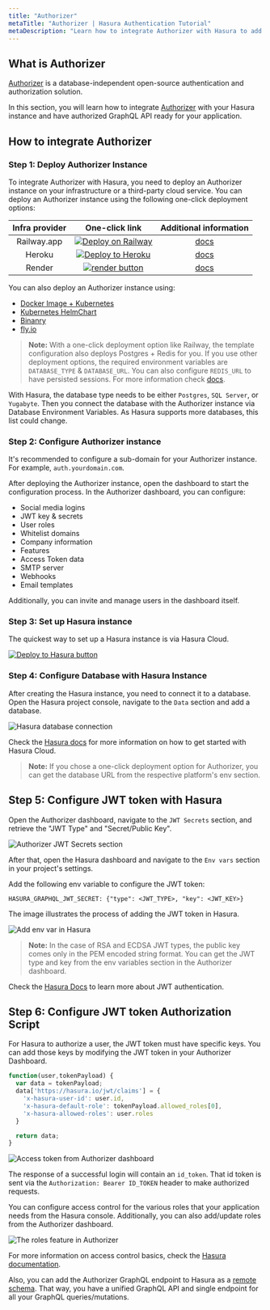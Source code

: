 ```yaml
---
title: "Authorizer"
metaTitle: "Authorizer | Hasura Authentication Tutorial"
metaDescription: "Learn how to integrate Authorizer with Hasura to add sign-up, sign-in, and role-based authorization into your applications using JWT"
---
```


## What is Authorizer

[Authorizer](https://authorizer.dev) is a database-independent open-source authentication and authorization solution.

In this section, you will learn how to integrate [Authorizer](https://authorizer.dev) with your Hasura instance and have authorized GraphQL API ready for your application.

## How to integrate Authorizer

### Step 1: Deploy Authorizer Instance

To integrate Authorizer with Hasura, you need to deploy an Authorizer instance on your infrastructure or a third-party cloud service. You can deploy an Authorizer instance using the following one-click deployment options:

| **Infra provider** |                                                                                           **One-click link**                                                                                            |               **Additional information**               |
| :----------------: | :-----------------------------------------------------------------------------------------------------------------------------------------------------------------------------------------------------: | :----------------------------------------------------: |
|    Railway.app     |                      <a target="_blank" href="https://railway.app/new/template/nwXp1C?referralCode=FEF4uT"><img src="https://railway.app/button.svg" alt="Deploy on Railway"/></a>                      | [docs](https://docs.authorizer.dev/deployment/railway) |
|       Heroku       |  <a target="_blank" href="https://heroku.com/deploy?template=https://github.com/authorizerdev/authorizer-heroku"><img src="https://www.herokucdn.com/deploy/button.svg" alt="Deploy to Heroku" /></a>   | [docs](https://docs.authorizer.dev/deployment/heroku)  |
|       Render       | <a target="_blank" href="https://render.com/deploy?repo=https://github.com/authorizerdev/authorizer-render"><img alt="render button" src="https://render.com/images/deploy-to-render-button.svg" /></a> | [docs](https://docs.authorizer.dev/deployment/render)  |

You can also deploy an Authorizer instance using:
- [Docker Image + Kubernetes](https://docs.authorizer.dev/deployment/kubernetes)
- [Kubernetes HelmChart](https://github.com/authorizerdev/authorizer-helm-chart)
- [Binanry](https://docs.authorizer.dev/deployment/binary)
- [fly.io](https://docs.authorizer.dev/deployment/flydotio)

> **Note:** With a one-click deployment option like Railway, the template configuration also deploys Postgres + Redis for you. If you use other deployment options, the required environment variables are `DATABASE_TYPE` & `DATABASE_URL`. You can also configure `REDIS_URL` to have persisted sessions. For more information check [docs](https://docs.authorizer.dev/core/env).

With Hasura, the database type needs to be either `Postgres`, `SQL Server`, or `Yugabyte`. Then you connect the database with the Authorizer instance via Database Environment Variables. As Hasura supports more databases, this list could change.

### Step 2: Configure Authorizer instance

It's recommended to configure a sub-domain for your Authorizer instance. For example, `auth.yourdomain.com`.

After deploying the Authorizer instance, open the dashboard to start the configuration process. In the Authorizer dashboard, you can configure:
- Social media logins
- JWT key & secrets
- User roles
- Whitelist domains
- Company information
- Features
- Access Token data
- SMTP server
- Webhooks
- Email templates

Additionally, you can invite and manage users in the dashboard itself.

### Step 3: Set up Hasura instance

The quickest way to set up a Hasura instance is via Hasura Cloud.

[![Deploy to Hasura button](https://camo.githubusercontent.com/949a2db267b00f49757865d585f16687118d796d41064e21c3d933d21884d533/68747470733a2f2f6772617068716c2d656e67696e652d63646e2e6861737572612e696f2f696d672f6465706c6f795f746f5f6861737572612e706e67)](https://cloud.hasura.io/signup)

### Step 4: Configure Database with Hasura Instance

After creating the Hasura instance, you need to connect it to a database. Open the Hasura project console, navigate to the `Data` section and add a database.

 ![Hasura database connection](https://res.cloudinary.com/dcfpom7fo/image/upload/v1661837009/Authorizer/hasura_db_setting_ckdsqu.png)

Check the [Hasura docs](https://hasura.io/docs/latest/graphql/cloud/getting-started/index/) for more information on how to get started with Hasura Cloud.

> **Note:** If you chose a one-click deployment option for Authorizer, you can get the database URL from the respective platform's env section.

## Step 5: Configure JWT token with Hasura

Open the Authorizer dashboard, navigate to the `JWT Secrets` section, and retrieve the "JWT Type" and "Secret/Public Key".

![Authorizer JWT Secrets section](https://res.cloudinary.com/dcfpom7fo/image/upload/v1661836501/Authorizer/configure_jwt_uyrvoc.png)

After that, open the Hasura dashboard and navigate to the `Env vars` section in your project's settings.

Add the following env variable to configure the JWT token:

  ```
  HASURA_GRAPHQL_JWT_SECRET: {"type": <JWT_TYPE>, "key": <JWT_KEY>}
  ```

The image illustrates the process of adding the JWT token in Hasura.

![Add env var in Hasura](https://res.cloudinary.com/dcfpom7fo/image/upload/v1661837310/Authorizer/hasura_jwt_ttuqp2.png)

> **Note:** In the case of RSA and ECDSA JWT types, the public key comes only in the PEM encoded string format. You can get the JWT type and key from the env variables section in the Authorizer dashboard.

Check the [Hasura Docs](https://hasura.io/docs/latest/graphql/core/auth/authentication/jwt/) to learn more about JWT authentication.

## Step 6: Configure JWT token Authorization Script

For Hasura to authorize a user, the JWT token must have specific keys. You can add those keys by modifying the JWT token in your Authorizer Dashboard.

```js
function(user,tokenPayload) {
  var data = tokenPayload;
  data['https://hasura.io/jwt/claims'] = {
    'x-hasura-user-id': user.id,
    'x-hasura-default-role': tokenPayload.allowed_roles[0],
    'x-hasura-allowed-roles': user.roles
  }

  return data;
}
```

![Access token from Authorizer dashboard](https://res.cloudinary.com/dcfpom7fo/image/upload/v1661836293/Authorizer/configure_id_token_yrwb6z.png)

The response of a successful login will contain an `id_token`. That id token is sent via the `Authorization: Bearer ID_TOKEN` header to make authorized requests.

You can configure access control for the various roles that your application needs from the Hasura console. Additionally, you can also add/update roles from the Authorizer dashboard.

![The roles feature in Authorizer](https://res.cloudinary.com/dcfpom7fo/image/upload/v1661836262/Authorizer/configure_roles_tfxfyq.png)

For more information on access control basics, check the [Hasura documentation](https://hasura.io/docs/latest/graphql/core/auth/authorization/basics/).

Also, you can add the Authorizer GraphQL endpoint to Hasura as a [remote schema](https://hasura.io/docs/latest/remote-schemas/index/). That way, you have a unified GraphQL API and single endpoint for all your GraphQL queries/mutations.
